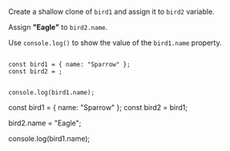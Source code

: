 Create a shallow clone of `bird1`
and
assign it to `bird2` variable.

Assign **"Eagle"** to `bird2.name`.

Use `console.log()` to
show the value of the `bird1.name` property.

<codeblock type="exercise" language="javascript" testMode="fixedInput">
<code>
const bird1 = { name: "Sparrow" };
const bird2 = ;

console.log(bird1.name);
</code>

<solution>
const bird1 = { name: "Sparrow" };
const bird2 = bird1;

bird2.name = "Eagle";

console.log(bird1.name);
</solution>
</codeblock>